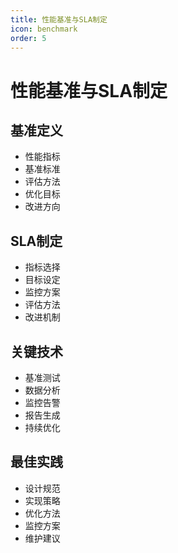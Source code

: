 ```yaml
---
title: 性能基准与SLA制定
icon: benchmark
order: 5
---
```


# 性能基准与SLA制定

## 基准定义
- 性能指标
- 基准标准
- 评估方法
- 优化目标
- 改进方向

## SLA制定
- 指标选择
- 目标设定
- 监控方案
- 评估方法
- 改进机制

## 关键技术
- 基准测试
- 数据分析
- 监控告警
- 报告生成
- 持续优化

## 最佳实践
- 设计规范
- 实现策略
- 优化方法
- 监控方案
- 维护建议
